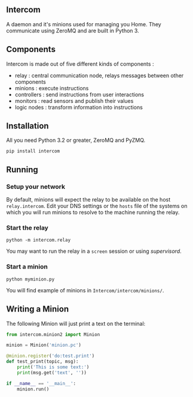 ## Intercom

A daemon and it's minions used for managing you Home. They communicate using ZeroMQ and are built in Python 3.

## Components

Intercom is made out of five different kinds of components :
* relay : central communication node, relays messages between other components
* minions : execute instructions
* controllers : send instructions from user interactions
* monitors : read sensors and publish their values
* logic nodes : transform information into instructions

## Installation

All you need Python 3.2 or greater, ZeroMQ and PyZMQ.

```
pip install intercom
```

## Running

### Setup your network

By default, minions will expect the relay to be available on the host `relay.intercom`.
Edit your DNS settings or the `hosts` file of the systems on which you will run minions
to resolve to the machine running the relay.

### Start the relay

```
python -m intercom.relay
```

You may want to run the relay in a `screen` session or using _supervisord_.

### Start a minion

```
python myminion.py
```

You will find example of minions in `Intercom/intercom/minions/`.

## Writing a Minion

The following Minion will just print a text on the terminal:

```python
from intercom.minion2 import Minion

minion = Minion('minion.pc')

@minion.register('do:test.print')
def test_print(topic, msg):
    print('This is some text:')
    print(msg.get('text', ''))

if __name__ == '__main__':
    minion.run()
```
